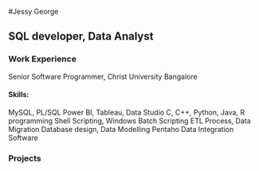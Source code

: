 #Jessy George
## SQL developer, Data Analyst

### Work Experience
Senior Software Programmer, Christ University Bangalore

#### Skills: 
MySQL, PL/SQL
Power BI, Tableau, Data Studio
C, C++, Python, Java, R programming
Shell Scripting, Windows Batch Scripting
ETL Process, Data Migration
Database design, Data Modelling
Pentaho Data Integration Software


### Projects
